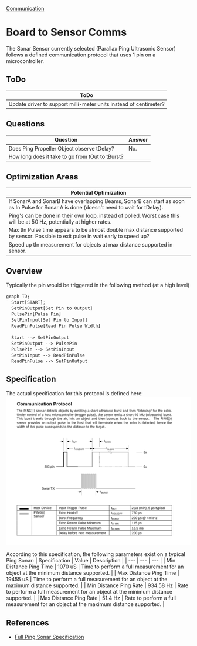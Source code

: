 [Communication](../Communication.md)
# Board to Sensor Comms
The Sonar Sensor currently selected (Parallax Ping Ultrasonic Sensor) follows a defined communication protocol that uses 1 pin on a microcontroller.  

## ToDo
| ToDo |
| --- |
| Update driver to support milli-meter units instead of centimeter? |

## Questions
| Question | Answer |
| --- | --- |
| Does Ping Propeller Object observe tDelay? | No. |
| How long does it take to go from tOut to tBurst? |

## Optimization Areas
| Potential Optimization |
| --- |
| If SonarA and SonarB have overlapping Beams, SonarB can start as soon as In Pulse for Sonar A is done (doesn't need to wait for tDelay). |
| Ping's can be done in their own loop, instead of polled.  Worst case this will be at 50 Hz, potentially at higher rates. |
| Max tIn Pulse time appears to be almost double max distance supported by sensor.  Possible to exit pulse in wait early to speed up? |
| Speed up tIn measurement for objects at max distance supported in sensor. |


## Overview
Typically the pin would be triggered in the following method (at a high level)

```mermaid
graph TD;
  Start[START];
  SetPinOutput[Set Pin to Output]
  PulsePin[Pulse Pin]
  SetPinInput[Set Pin to Input]
  ReadPinPulse[Read Pin Pulse Width]

  Start --> SetPinOutput
  SetPinOutput --> PulsePin
  PulsePin --> SetPinInput
  SetPinInput --> ReadPinPulse
  ReadPinPulse --> SetPinOutput
```

## Specification
The actual specification for this protocol is defined here:
![](../../LiteratureReview/ref/SonarSensor/Hardware/PingCommunicationProtocol.png)

According to this specification, the following parameters exist on a typical Ping Sonar:
| Specification | Value | Description |
| --- | --- | --- |
| Min Distance Ping Time | 1070 uS | Time to perform a full measurement for an object at the minimum distance supported. |
| Max Distance Ping Time | 19455 uS | Time to perform a full measurement for an object at the maximum distance supported. |
| Min Distance Ping Rate | 934.58 Hz | Rate to perform a full measurement for an object at the minimum distance supported. |
| Max Distance Ping Rate | 51.4 Hz | Rate to perform a full measurement for an object at the maximum distance supported. |

## References
- [Full Ping Sonar Specification](../../LiteratureReview/ref/SonarSensor/Hardware/28015-PING-Sensor-Product-G.pdf)